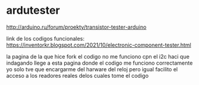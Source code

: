 # ardutester

http://arduino.ru/forum/proekty/transistor-tester-arduino

link de los codigos funcionales:
https://inventorkr.blogspot.com/2021/10/electronic-component-tester.html

la pagina de la que hice fork el codigo no me funciono cpn el i2c haci que indagando llege a esta pagina donde
el codigo me funciono correctamente yo solo tve que encargarme del harware del reloj pero igual facilito el 
acceso a los readores reales delos cuales tome el codigo
